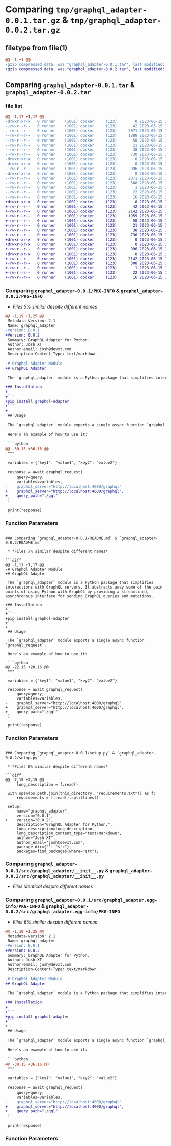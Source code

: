 # Comparing `tmp/graphql_adapter-0.0.1.tar.gz` & `tmp/graphql_adapter-0.0.2.tar.gz`

## filetype from file(1)

```diff
@@ -1 +1 @@
-gzip compressed data, was "graphql_adapter-0.0.1.tar", last modified: Thu Jun 15 16:59:04 2023, max compression
+gzip compressed data, was "graphql_adapter-0.0.2.tar", last modified: Thu Jun 15 17:07:15 2023, max compression
```

## Comparing `graphql_adapter-0.0.1.tar` & `graphql_adapter-0.0.2.tar`

### file list

```diff
@@ -1,17 +1,17 @@
-drwxr-xr-x   0 runner    (1001) docker     (123)        0 2023-06-15 16:59:04.226125 graphql_adapter-0.0.1/
--rw-r--r--   0 runner    (1001) docker     (123)       42 2023-06-15 16:58:54.000000 graphql_adapter-0.0.1/MANIFEST.in
--rw-r--r--   0 runner    (1001) docker     (123)     2071 2023-06-15 16:59:04.226125 graphql_adapter-0.0.1/PKG-INFO
--rw-r--r--   0 runner    (1001) docker     (123)     1888 2023-06-15 16:58:54.000000 graphql_adapter-0.0.1/README.md
--rw-r--r--   0 runner    (1001) docker     (123)       50 2023-06-15 16:58:54.000000 graphql_adapter-0.0.1/pyproject.toml
--rw-r--r--   0 runner    (1001) docker     (123)       21 2023-06-15 16:58:54.000000 graphql_adapter-0.0.1/requirements.txt
--rw-r--r--   0 runner    (1001) docker     (123)       38 2023-06-15 16:59:04.226125 graphql_adapter-0.0.1/setup.cfg
--rw-r--r--   0 runner    (1001) docker     (123)      730 2023-06-15 16:58:54.000000 graphql_adapter-0.0.1/setup.py
-drwxr-xr-x   0 runner    (1001) docker     (123)        0 2023-06-15 16:59:04.226125 graphql_adapter-0.0.1/src/
-drwxr-xr-x   0 runner    (1001) docker     (123)        0 2023-06-15 16:59:04.226125 graphql_adapter-0.0.1/src/graphql_adapter/
--rw-r--r--   0 runner    (1001) docker     (123)      996 2023-06-15 16:58:54.000000 graphql_adapter-0.0.1/src/graphql_adapter/__init__.py
-drwxr-xr-x   0 runner    (1001) docker     (123)        0 2023-06-15 16:59:04.226125 graphql_adapter-0.0.1/src/graphql_adapter.egg-info/
--rw-r--r--   0 runner    (1001) docker     (123)     2071 2023-06-15 16:59:04.000000 graphql_adapter-0.0.1/src/graphql_adapter.egg-info/PKG-INFO
--rw-r--r--   0 runner    (1001) docker     (123)      308 2023-06-15 16:59:04.000000 graphql_adapter-0.0.1/src/graphql_adapter.egg-info/SOURCES.txt
--rw-r--r--   0 runner    (1001) docker     (123)        1 2023-06-15 16:59:04.000000 graphql_adapter-0.0.1/src/graphql_adapter.egg-info/dependency_links.txt
--rw-r--r--   0 runner    (1001) docker     (123)       22 2023-06-15 16:59:04.000000 graphql_adapter-0.0.1/src/graphql_adapter.egg-info/requires.txt
--rw-r--r--   0 runner    (1001) docker     (123)       16 2023-06-15 16:59:04.000000 graphql_adapter-0.0.1/src/graphql_adapter.egg-info/top_level.txt
+drwxr-xr-x   0 runner    (1001) docker     (123)        0 2023-06-15 17:07:15.118761 graphql_adapter-0.0.2/
+-rw-r--r--   0 runner    (1001) docker     (123)       42 2023-06-15 17:07:05.000000 graphql_adapter-0.0.2/MANIFEST.in
+-rw-r--r--   0 runner    (1001) docker     (123)     2142 2023-06-15 17:07:15.118761 graphql_adapter-0.0.2/PKG-INFO
+-rw-r--r--   0 runner    (1001) docker     (123)     1959 2023-06-15 17:07:05.000000 graphql_adapter-0.0.2/README.md
+-rw-r--r--   0 runner    (1001) docker     (123)       50 2023-06-15 17:07:05.000000 graphql_adapter-0.0.2/pyproject.toml
+-rw-r--r--   0 runner    (1001) docker     (123)       21 2023-06-15 17:07:05.000000 graphql_adapter-0.0.2/requirements.txt
+-rw-r--r--   0 runner    (1001) docker     (123)       38 2023-06-15 17:07:15.118761 graphql_adapter-0.0.2/setup.cfg
+-rw-r--r--   0 runner    (1001) docker     (123)      730 2023-06-15 17:07:05.000000 graphql_adapter-0.0.2/setup.py
+drwxr-xr-x   0 runner    (1001) docker     (123)        0 2023-06-15 17:07:15.114761 graphql_adapter-0.0.2/src/
+drwxr-xr-x   0 runner    (1001) docker     (123)        0 2023-06-15 17:07:15.114761 graphql_adapter-0.0.2/src/graphql_adapter/
+-rw-r--r--   0 runner    (1001) docker     (123)      996 2023-06-15 17:07:05.000000 graphql_adapter-0.0.2/src/graphql_adapter/__init__.py
+drwxr-xr-x   0 runner    (1001) docker     (123)        0 2023-06-15 17:07:15.114761 graphql_adapter-0.0.2/src/graphql_adapter.egg-info/
+-rw-r--r--   0 runner    (1001) docker     (123)     2142 2023-06-15 17:07:15.000000 graphql_adapter-0.0.2/src/graphql_adapter.egg-info/PKG-INFO
+-rw-r--r--   0 runner    (1001) docker     (123)      308 2023-06-15 17:07:15.000000 graphql_adapter-0.0.2/src/graphql_adapter.egg-info/SOURCES.txt
+-rw-r--r--   0 runner    (1001) docker     (123)        1 2023-06-15 17:07:15.000000 graphql_adapter-0.0.2/src/graphql_adapter.egg-info/dependency_links.txt
+-rw-r--r--   0 runner    (1001) docker     (123)       22 2023-06-15 17:07:15.000000 graphql_adapter-0.0.2/src/graphql_adapter.egg-info/requires.txt
+-rw-r--r--   0 runner    (1001) docker     (123)       16 2023-06-15 17:07:15.000000 graphql_adapter-0.0.2/src/graphql_adapter.egg-info/top_level.txt
```

### Comparing `graphql_adapter-0.0.1/PKG-INFO` & `graphql_adapter-0.0.2/PKG-INFO`

 * *Files 5% similar despite different names*

```diff
@@ -1,19 +1,25 @@
 Metadata-Version: 2.1
 Name: graphql_adapter
-Version: 0.0.1
+Version: 0.0.2
 Summary: GraphQL Adapter for Python.
 Author: Josh XT
 Author-email: josh@devxt.com
 Description-Content-Type: text/markdown
 
-# Graphql Adapter Module
+# GraphQL Adapter
 
 The `graphql_adapter` module is a Python package that simplifies interactions with GraphQL servers. It abstracts away some of the pain points of using Python with GraphQL by providing a streamlined, asynchronous interface for sending GraphQL queries and mutations.
 
+## Installation
+
+```
+pip install graphql-adapter
+```
+
 ## Usage
 
 The `graphql_adapter` module exports a single async function `graphql_request`.
 
 Here's an example of how to use it:
 
 ```python
@@ -30,15 +36,16 @@
 """
 
 variables = {"key1": "value1", "key2": "value2"}
 
 response = await graphql_request(
     query=query,
     variables=variables,
-    graphql_server="http://localhost:4000/graphql"
+    graphql_server="http://localhost:4000/graphql",
+    query_path="./gql"
 )
 
 print(response)
 ```
 
 ### Function Parameters
```

### Comparing `graphql_adapter-0.0.1/README.md` & `graphql_adapter-0.0.2/README.md`

 * *Files 7% similar despite different names*

```diff
@@ -1,11 +1,17 @@
-# Graphql Adapter Module
+# GraphQL Adapter
 
 The `graphql_adapter` module is a Python package that simplifies interactions with GraphQL servers. It abstracts away some of the pain points of using Python with GraphQL by providing a streamlined, asynchronous interface for sending GraphQL queries and mutations.
 
+## Installation
+
+```
+pip install graphql-adapter
+```
+
 ## Usage
 
 The `graphql_adapter` module exports a single async function `graphql_request`.
 
 Here's an example of how to use it:
 
 ```python
@@ -22,15 +28,16 @@
 """
 
 variables = {"key1": "value1", "key2": "value2"}
 
 response = await graphql_request(
     query=query,
     variables=variables,
-    graphql_server="http://localhost:4000/graphql"
+    graphql_server="http://localhost:4000/graphql",
+    query_path="./gql"
 )
 
 print(response)
 ```
 
 ### Function Parameters
```

### Comparing `graphql_adapter-0.0.1/setup.py` & `graphql_adapter-0.0.2/setup.py`

 * *Files 0% similar despite different names*

```diff
@@ -7,15 +7,15 @@
     long_description = f.read()
 
 with open(os.path.join(this_directory, "requirements.txt")) as f:
     requirements = f.read().splitlines()
 
 setup(
     name="graphql_adapter",
-    version="0.0.1",
+    version="0.0.2",
     description="GraphQL Adapter for Python.",
     long_description=long_description,
     long_description_content_type="text/markdown",
     author="Josh XT",
     author_email="josh@devxt.com",
     package_dir={"": "src"},
     packages=find_packages(where="src"),
```

### Comparing `graphql_adapter-0.0.1/src/graphql_adapter/__init__.py` & `graphql_adapter-0.0.2/src/graphql_adapter/__init__.py`

 * *Files identical despite different names*

### Comparing `graphql_adapter-0.0.1/src/graphql_adapter.egg-info/PKG-INFO` & `graphql_adapter-0.0.2/src/graphql_adapter.egg-info/PKG-INFO`

 * *Files 6% similar despite different names*

```diff
@@ -1,19 +1,25 @@
 Metadata-Version: 2.1
 Name: graphql-adapter
-Version: 0.0.1
+Version: 0.0.2
 Summary: GraphQL Adapter for Python.
 Author: Josh XT
 Author-email: josh@devxt.com
 Description-Content-Type: text/markdown
 
-# Graphql Adapter Module
+# GraphQL Adapter
 
 The `graphql_adapter` module is a Python package that simplifies interactions with GraphQL servers. It abstracts away some of the pain points of using Python with GraphQL by providing a streamlined, asynchronous interface for sending GraphQL queries and mutations.
 
+## Installation
+
+```
+pip install graphql-adapter
+```
+
 ## Usage
 
 The `graphql_adapter` module exports a single async function `graphql_request`.
 
 Here's an example of how to use it:
 
 ```python
@@ -30,15 +36,16 @@
 """
 
 variables = {"key1": "value1", "key2": "value2"}
 
 response = await graphql_request(
     query=query,
     variables=variables,
-    graphql_server="http://localhost:4000/graphql"
+    graphql_server="http://localhost:4000/graphql",
+    query_path="./gql"
 )
 
 print(response)
 ```
 
 ### Function Parameters
```

